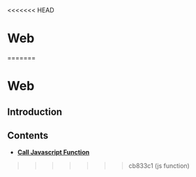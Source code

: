 <<<<<<< HEAD
# Web

=======

# Web 

## Introduction

## Contents

* [**Call Javascript Function**](call-javascript-function.md)
>>>>>>> cb833c1 (js function)
